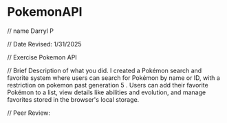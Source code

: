 # PokemonAPI
// name
Darryl P 

 // Date Revised:
 1/31/2025 

 // Exercise
 Pokemon API

 // Brief Description of what you did. 
  I created a Pokémon search and favorite system where users can search for Pokémon by name or ID, with a restriction on pokemon past generation 5 . Users can add their favorite Pokémon to a list, view details like abilities and evolution, and manage favorites stored in the browser's local storage.


// Peer Review: